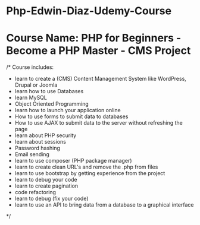 # Php-Edwin-Diaz-Udemy-Course

# Course Name: PHP for Beginners - Become a PHP Master - CMS Project

/* Course includes: 

- learn to create a (CMS) Content Management System like WordPress, Drupal or Joomla
- learn how to use Databases
- learn MySQL
- Object Oriented Programming
- learn how to launch your application online
- How to use forms to submit data to databases
- How to use AJAX to submit data to the server without refreshing the page
- learn about PHP security
- learn about sessions
- Password hashing
- Email sending
- learn to use composer (PHP package manager)
- learn to create clean URL's and remove the .php from files
- learn to use bootstrap by getting experience from the project
- learn to debug your code
- learn to create pagination
- code refactoring
- learn to debug (fix your code)
- learn to use an API to bring data from a database to a graphical interface


*/
